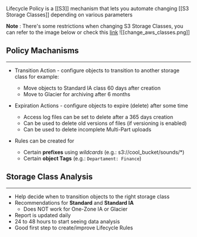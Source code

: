 Lifecycle Policy is a [[S3]] mechanism that lets you automate changing [[S3 Storage Classes]] depending on various parameters

__Note__ : There's some restrictions when changing S3 Storage Classes, you can refer to the image below or check this [link](https://docs.aws.amazon.com/AmazonS3/latest/userguide/lifecycle-transition-general-considerations.html)
![[change_aws_classes.png]]

## Policy Machanisms
---
- Transition Action - configure objects to transition to another storage class for example:
	- Move objects to Standard IA class 60 days after creation
	- Move to Glacier for archiving after 6 months
- Expiration Actions - configure objects to expire (delete) after some time
	- Access log files can be set to delete after a 365 days creation
	- Can be used to delete old versions of files (if versioning is enabled)
	- Can be used to delete incomplete Multi-Part uploads

- Rules can be created for
	- Certain __prefixes__ using _wildcards_ (e.g.: s3://cool_bucket/sounds/\*)
	- Certain __object Tags__ (e.g.: `Departament: Finance`)

## Storage Class Analysis
---
- Help decide when to transition objects to the right storage class
- Recommendations for __Standard__ and __Standard IA__
	- Does NOT work for One-Zone IA or Glacier
- Report is updated daily
- 24 to 48 hours to start seeing data analysis
- Good first step to create/improve Lifecycle Rules 